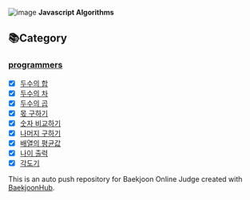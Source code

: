 ![image](https://github.com/KyoJin-Hwang/javascript-algorithm/assets/84490050/442504db-1172-4252-adae-2ed3d9e3bd74) **Javascript Algorithms**
## 📚Category
### <a href="https://github.com/KyoJin-Hwang/javascript-algorithm/tree/main/%ED%94%84%EB%A1%9C%EA%B7%B8%EB%9E%98%EB%A8%B8%EC%8A%A4/0">programmers</a>
- [x] <a href="https://github.com/KyoJin-Hwang/javascript-algorithm/tree/main/%ED%94%84%EB%A1%9C%EA%B7%B8%EB%9E%98%EB%A8%B8%EC%8A%A4/0/120802.%E2%80%85%EB%91%90%E2%80%85%EC%88%98%EC%9D%98%E2%80%85%ED%95%A9">두수의 합</a>
- [x] <a href="https://github.com/KyoJin-Hwang/javascript-algorithm/tree/main/%ED%94%84%EB%A1%9C%EA%B7%B8%EB%9E%98%EB%A8%B8%EC%8A%A4/0/120803.%E2%80%85%EB%91%90%E2%80%85%EC%88%98%EC%9D%98%E2%80%85%EC%B0%A8">두수의 차</a>
- [x] <a href="https://github.com/KyoJin-Hwang/javascript-algorithm/tree/main/%ED%94%84%EB%A1%9C%EA%B7%B8%EB%9E%98%EB%A8%B8%EC%8A%A4/0/120804.%E2%80%85%EB%91%90%E2%80%85%EC%88%98%EC%9D%98%E2%80%85%EA%B3%B1">두수의 곱</a>
- [x] <a href="https://github.com/KyoJin-Hwang/javascript-algorithm/tree/main/%ED%94%84%EB%A1%9C%EA%B7%B8%EB%9E%98%EB%A8%B8%EC%8A%A4/0/120805.%E2%80%85%EB%AA%AB%E2%80%85%EA%B5%AC%ED%95%98%EA%B8%B0">몫 구하기</a>
- [x] <a href="https://github.com/KyoJin-Hwang/javascript-algorithm/tree/main/%ED%94%84%EB%A1%9C%EA%B7%B8%EB%9E%98%EB%A8%B8%EC%8A%A4/0/120807.%E2%80%85%EC%88%AB%EC%9E%90%E2%80%85%EB%B9%84%EA%B5%90%ED%95%98%EA%B8%B0">숫자 비교하기</a>
- [x] <a href="https://github.com/KyoJin-Hwang/javascript-algorithm/tree/main/%ED%94%84%EB%A1%9C%EA%B7%B8%EB%9E%98%EB%A8%B8%EC%8A%A4/0/120810.%E2%80%85%EB%82%98%EB%A8%B8%EC%A7%80%E2%80%85%EA%B5%AC%ED%95%98%EA%B8%B0">나머지 구하기</a>
- [x] <a href="https://github.com/KyoJin-Hwang/javascript-algorithm/tree/main/%ED%94%84%EB%A1%9C%EA%B7%B8%EB%9E%98%EB%A8%B8%EC%8A%A4/0/120817.%E2%80%85%EB%B0%B0%EC%97%B4%EC%9D%98%E2%80%85%ED%8F%89%EA%B7%A0%EA%B0%92">배열의 평균값</a>
- [x] <a href="https://github.com/KyoJin-Hwang/javascript-algorithm/tree/main/%ED%94%84%EB%A1%9C%EA%B7%B8%EB%9E%98%EB%A8%B8%EC%8A%A4/0/120820.%E2%80%85%EB%82%98%EC%9D%B4%E2%80%85%EC%B6%9C%EB%A0%A5">나이 출력</a>
- [x] <a href="https://github.com/KyoJin-Hwang/javascript-algorithm/tree/main/%ED%94%84%EB%A1%9C%EA%B7%B8%EB%9E%98%EB%A8%B8%EC%8A%A4/0/120829.%E2%80%85%EA%B0%81%EB%8F%84%EA%B8%B0">각도기</a>

This is an auto push repository for Baekjoon Online Judge created with [BaekjoonHub](https://github.com/BaekjoonHub/BaekjoonHub).

